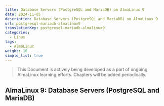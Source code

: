 ```yaml
---
title: Database Servers (PostgreSQL and MariaDB) on AlmaLinux 9
date: 2024-11-05
description: Database Servers (PostgreSQL and MariaDB) on AlmaLinux 9
url: postgresql-mariadb-almalinux9
translationKey: postgresql-mariadb-almalinux9
categories:
  - Linux
tags:
  - AlmaLinux
weight: 10
simple_list: true
---
```


> This Document is actively being developed as a part of ongoing AlmaLinux learning efforts. Chapters will be added periodically.

## AlmaLinux 9: Database Servers (PostgreSQL and MariaDB)

